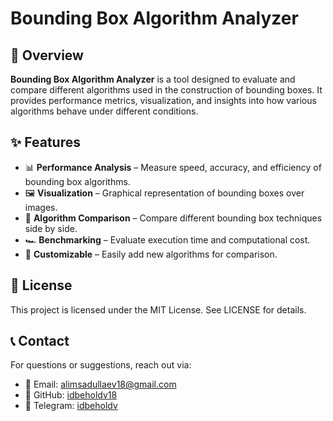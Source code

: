 # Bounding Box Algorithm Analyzer

## 📌 Overview  

**Bounding Box Algorithm Analyzer** is a tool designed to evaluate and compare different algorithms used in the construction of bounding boxes. It provides performance metrics, visualization, and insights into how various algorithms behave under different conditions.  

## ✨ Features  

- 📊 **Performance Analysis** – Measure speed, accuracy, and efficiency of bounding box algorithms.  
- 🖼 **Visualization** – Graphical representation of bounding boxes over images.  
- 🔬 **Algorithm Comparison** – Compare different bounding box techniques side by side.  
- 🏎 **Benchmarking** – Evaluate execution time and computational cost.  
- 📜 **Customizable** – Easily add new algorithms for comparison.  

## 📝 License
This project is licensed under the MIT License. See LICENSE for details.

## 📞 Contact
For questions or suggestions, reach out via:
- 📧 Email: alimsadullaev18@gmail.com
- 🔗 GitHub: [idbeholdv18](https://github.com/idbeholdv18)
- 💬 Telegram: [idbeholdv](https://t.me/idbeholdv)